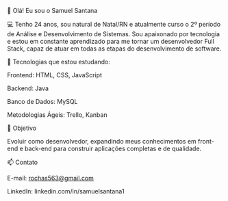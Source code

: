 👋 Olá! Eu sou o Samuel Santana

💻 Tenho 24 anos, sou natural de Natal/RN e atualmente curso o 2º período de Análise e Desenvolvimento de Sistemas.
Sou apaixonado por tecnologia e estou em constante aprendizado para me tornar um desenvolvedor Full Stack, capaz de atuar em todas as etapas do desenvolvimento de software.

🚀 Tecnologias que estou estudando:

Frontend: HTML, CSS, JavaScript

Backend: Java

Banco de Dados: MySQL

Metodologias Ágeis: Trello, Kanban

🎯 Objetivo

Evoluir como desenvolvedor, expandindo meus conhecimentos em front-end e back-end para construir aplicações completas e de qualidade.

📫 Contato

E-mail: rochas563@gmail.com

LinkedIn: linkedin.com/in/samuelsantana1
